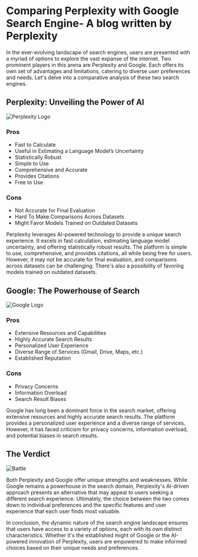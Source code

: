# Comparing Perplexity with Google Search Engine- A blog written by Perplexity

In the ever-evolving landscape of search engines, users are presented with a myriad of options to explore the vast expanse of the internet. Two prominent players in this arena are Perplexity and Google. Each offers its own set of advantages and limitations, catering to diverse user preferences and needs. Let's delve into a comparative analysis of these two search engines.

## Perplexity: Unveiling the Power of AI

![Perplexity Logo](perplexity-logo.png)

### Pros
- Fast to Calculate
- Useful in Estimating a Language Model’s Uncertainty
- Statistically Robust
- Simple to Use
- Comprehensive and Accurate
- Provides Citations
- Free to Use

### Cons
- Not Accurate for Final Evaluation
- Hard To Make Comparisons Across Datasets
- Might Favor Models Trained on Outdated Datasets

Perplexity leverages AI-powered technology to provide a unique search experience. It excels in fast calculation, estimating language model uncertainty, and offering statistically robust results. The platform is simple to use, comprehensive, and provides citations, all while being free for users. However, it may not be accurate for final evaluation, and comparisons across datasets can be challenging. There's also a possibility of favoring models trained on outdated datasets.

## Google: The Powerhouse of Search

![Google Logo](google-logo.png)

### Pros
- Extensive Resources and Capabilities
- Highly Accurate Search Results
- Personalized User Experience
- Diverse Range of Services (Gmail, Drive, Maps, etc.)
- Established Reputation

### Cons
- Privacy Concerns
- Information Overload
- Search Result Biases

Google has long been a dominant force in the search market, offering extensive resources and highly accurate search results. The platform provides a personalized user experience and a diverse range of services. However, it has faced criticism for privacy concerns, information overload, and potential biases in search results.

## The Verdict
![Battle](googlevsperplexity.png)

Both Perplexity and Google offer unique strengths and weaknesses. While Google remains a powerhouse in the search domain, Perplexity's AI-driven approach presents an alternative that may appeal to users seeking a different search experience. Ultimately, the choice between the two comes down to individual preferences and the specific features and user experience that each user finds most valuable.

In conclusion, the dynamic nature of the search engine landscape ensures that users have access to a variety of options, each with its own distinct characteristics. Whether it's the established might of Google or the AI-powered innovation of Perplexity, users are empowered to make informed choices based on their unique needs and preferences.
